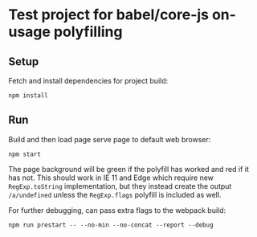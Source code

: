 # Test project for babel/core-js on-usage polyfilling

## Setup

Fetch and install dependencies for project build:

```
npm install
```

## Run

Build and then load page serve page to default web browser:

```
npm start
```

The page background will be green if the polyfill has worked and red if it has
not. This should work in IE 11 and Edge which require new `RegExp.toString`
implementation, but they instead create the output `/a/undefined` unless the
`RegExp.flags` polyfill is included as well.

For further debugging, can pass extra flags to the webpack build:

```
npm run prestart -- --no-min --no-concat --report --debug
```
